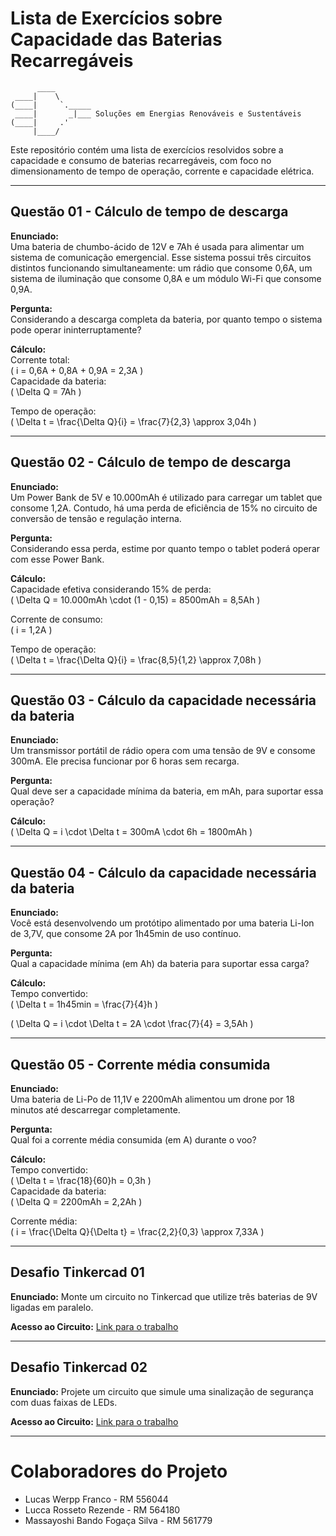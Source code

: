 # Lista de Exercícios sobre Capacidade das Baterias Recarregáveis

```
      ____
 ____|    \
(____|     `._____
 ____|       _|___ Soluções em Energias Renováveis e Sustentáveis
(____|     .'
     |____/
```

Este repositório contém uma lista de exercícios resolvidos sobre a capacidade e consumo de baterias recarregáveis, com foco no dimensionamento de tempo de operação, corrente e capacidade elétrica.

---

## Questão 01 - Cálculo de tempo de descarga

**Enunciado:**  
Uma bateria de chumbo-ácido de 12V e 7Ah é usada para alimentar um sistema de comunicação emergencial. Esse sistema possui três circuitos distintos funcionando simultaneamente: um rádio que consome 0,6A, um sistema de iluminação que consome 0,8A e um módulo Wi-Fi que consome 0,9A.

**Pergunta:**  
Considerando a descarga completa da bateria, por quanto tempo o sistema pode operar ininterruptamente?

**Cálculo:**  
Corrente total:  
\( i = 0,6A + 0,8A + 0,9A = 2,3A \)  
Capacidade da bateria:  
\( \Delta Q = 7Ah \)  

Tempo de operação:  
\( \Delta t = \frac{\Delta Q}{i} = \frac{7}{2,3} \approx 3,04h \)

---

## Questão 02 - Cálculo de tempo de descarga

**Enunciado:**  
Um Power Bank de 5V e 10.000mAh é utilizado para carregar um tablet que consome 1,2A. Contudo, há uma perda de eficiência de 15% no circuito de conversão de tensão e regulação interna.

**Pergunta:**  
Considerando essa perda, estime por quanto tempo o tablet poderá operar com esse Power Bank.

**Cálculo:**  
Capacidade efetiva considerando 15% de perda:  
\( \Delta Q = 10.000mAh \cdot (1 - 0,15) = 8500mAh = 8,5Ah \)

Corrente de consumo:  
\( i = 1,2A \)

Tempo de operação:  
\( \Delta t = \frac{\Delta Q}{i} = \frac{8,5}{1,2} \approx 7,08h \)

---

## Questão 03 - Cálculo da capacidade necessária da bateria

**Enunciado:**  
Um transmissor portátil de rádio opera com uma tensão de 9V e consome 300mA. Ele precisa funcionar por 6 horas sem recarga.

**Pergunta:**  
Qual deve ser a capacidade mínima da bateria, em mAh, para suportar essa operação?

**Cálculo:**  
\( \Delta Q = i \cdot \Delta t = 300mA \cdot 6h = 1800mAh \)

---

## Questão 04 - Cálculo da capacidade necessária da bateria

**Enunciado:**  
Você está desenvolvendo um protótipo alimentado por uma bateria Li-Ion de 3,7V, que consome 2A por 1h45min de uso contínuo.

**Pergunta:**  
Qual a capacidade mínima (em Ah) da bateria para suportar essa carga?

**Cálculo:**  
Tempo convertido:  
\( \Delta t = 1h45min = \frac{7}{4}h \)

\( \Delta Q = i \cdot \Delta t = 2A \cdot \frac{7}{4} = 3,5Ah \)

---

## Questão 05 - Corrente média consumida

**Enunciado:**  
Uma bateria de Li-Po de 11,1V e 2200mAh alimentou um drone por 18 minutos até descarregar completamente.

**Pergunta:**  
Qual foi a corrente média consumida (em A) durante o voo?

**Cálculo:**  
Tempo convertido:  
\( \Delta t = \frac{18}{60}h = 0,3h \)  
Capacidade da bateria:  
\( \Delta Q = 2200mAh = 2,2Ah \)

Corrente média:  
\( i = \frac{\Delta Q}{\Delta t} = \frac{2,2}{0,3} \approx 7,33A \)

---

## Desafio Tinkercad 01

**Enunciado:** 
Monte um circuito no Tinkercad que utilize três baterias de 9V ligadas em paralelo.

**Acesso ao Circuito:**
[Link para o trabalho](https://www.tinkercad.com/things/7W2IgE3IXYL-copy-of-exemplos-cp1-sers/editel?returnTo=%2Fthings%2F7W2IgE3IXYL-copy-of-exemplos-cp1-sers&sharecode=97J3Ch_R-83pPrJD_0aklmO013rR20TlSlGVYuDioj4)

---

## Desafio Tinkercad 02

**Enunciado:** 
Projete um circuito que simule uma sinalização de segurança com duas faixas de LEDs.

**Acesso ao Circuito:**
[Link para o trabalho](https://www.tinkercad.com/things/2IMReSPJEt4/editel?sharecode=Ee2B_IHkjwTxapZ4Y8pJB-ZRNooaPbfnhqzsbq7YRIA)

---

# Colaboradores do Projeto

- Lucas Werpp Franco - RM 556044
- Lucca Rosseto Rezende - RM 564180
- Massayoshi Bando Fogaça Silva - RM 561779
